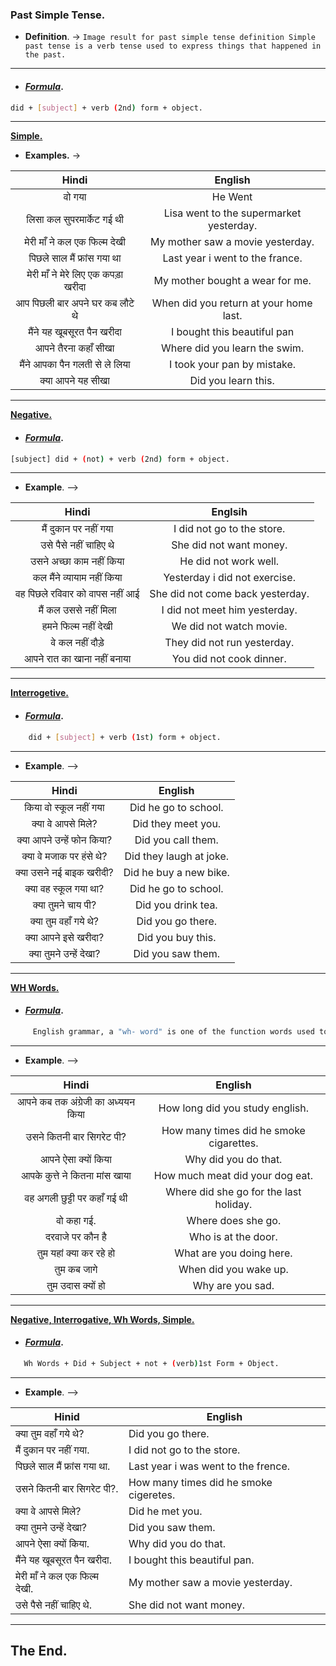 ### Past Simple Tense.

* __Definition__. -> ``Image result for past simple tense definition
Simple past tense is a verb tense used to express things that happened in the past.``
---
* #### _<u>Formula</u>_.
```bash
did + [subject] + verb (2nd) form + object.
```
---
<u> __Simple.__</u>

* __Examples.__ ->

|Hindi     | English       |
|:-:     | :-:          |
|वो गया   | He Went |
|लिसा कल सुपरमार्केट गई थी| Lisa went to the supermarket yesterday.|
|मेरी माँ ने कल एक फिल्म देखी | My mother saw a movie yesterday.|
|पिछले साल मैं फ्रांस गया था | Last year i went to the france.|
|मेरी माँ ने मेरे लिए एक कपड़ा खरीदा | My mother bought a wear for me.|
|आप पिछली बार अपने घर कब लौटे थे| When did you return at your home last.|
|मैंने यह खूबसूरत पैन खरीदा | I bought this beautiful pan|
|आपने तैरना कहाँ सीखा| Where did you learn the swim.|
|मैंने आपका पैन गलती से ले लिया| I took your pan by mistake.|
|क्या आपने यह सीखा| Did you learn this.|
---
<u> __Negative.__</u>
* #### _<u>Formula</u>_.
```bash
[subject] did + (not) + verb (2nd) form + object.
```
---

* __Example__. -->

| Hindi | Englsih     |
|:-:            |:-:   |
|मैं दुकान पर नहीं गया| I did not go to the store.|
|उसे पैसे नहीं चाहिए थे| She did not want money.|
|उसने अच्छा काम नहीं किया| He did not work well.|
|कल मैंने व्यायाम नहीं किया| Yesterday i did not exercise.|
|वह पिछले रविवार को वापस नहीं आई|She did not come back yesterday.|
|मैं कल उससे नहीं मिला| I did not meet him yesterday.|
|हमने फिल्म नहीं देखी| We did not watch movie.|
|वे कल नहीं दौड़े| They did not run yesterday.|
|आपने रात का खाना नहीं बनाया|You did not cook dinner.|
---
<u> __Interrogetive.__</u>
* #### _<u>Formula</u>_.
```bash
    did + [subject] + verb (1st) form + object.
```
---
* __Example__. -->

|Hindi        |English     |
|:-:          |:-:         |
|किया वो स्कूल नहीं गया| Did he go to school.|
|क्या वे आपसे मिले?| Did they meet you.|
|क्या आपने उन्हें फोन किया?|Did you call them.|
|क्या वे मजाक पर हंसे थे?|Did they laugh at joke.|
|क्या उसने नई बाइक खरीदी?|Did he buy a new bike.|
|क्या वह स्कूल गया था?|Did he go to school.|
|क्या तुमने चाय पी?|Did you drink tea.|
|क्या तुम वहाँ गये थे?|Did you go there.|
|क्या आपने इसे खरीदा?|Did you buy this.|
|क्या तुमने उन्हें देखा?|Did you saw them.|
---

<u> __WH Words.__</u>
* #### _<u>Formula</u>_.
```bash
     English grammar, a "wh- word" is one of the function words used to begin a wh- question: what, who, whom, whose, which, when, where, why, and how.
 ```
 ---
 * __Example__. -->

 |Hindi     | English       |
 |:-:       | :-:           |
 |आपने कब तक अंग्रेजी का अध्ययन किया|How long did you study english.|
 |उसने कितनी बार सिगरेट पी?|How many times did he smoke cigarettes.|
 |आपने ऐसा क्यों किया|Why did you do that.|
 |आपके कुत्ते ने कितना मांस खाया|How much meat did your dog eat.|
 |वह अगली छुट्टी पर कहाँ गई थी|Where did she go for the last holiday.|
 |वो कहा गई.|Where does she go.|
 |दरवाजे पर कौन है|Who is at the door.|
 |तुम यहां क्या कर रहे हो|What are you doing here.|
 |तुम कब जागे|When did you wake up.|
 |तुम उदास क्यों हो|Why are you sad.|
---

<u> __Negative, Interrogative, Wh Words, Simple.__</u>
* #### _<u>Formula</u>_.
```bash
   Wh Words + Did + Subject + not + (verb)1st Form + Object.
   ```
---
 * __Example__. -->

|   Hinid   | English   |
|---        | ---       |
|क्या तुम वहाँ गये थे? | Did you go there.|
|मैं दुकान पर नहीं गया. | I did not go to the store.|
|पिछले साल मैं फ्रांस गया था. | Last year i was went to the frence.|
|उसने कितनी बार सिगरेट पी?.| How many times did he smoke cigeretes.|
|क्या वे आपसे मिले? | Did he met you.|
|क्या तुमने उन्हें देखा? | Did you saw them.|
|आपने ऐसा क्यों किया. | Why did you do that.|
|मैंने यह खूबसूरत पैन खरीदा. | I bought this beautiful pan.|
|मेरी माँ ने कल एक फिल्म देखी. | My mother saw a movie yesterday.|
|उसे पैसे नहीं चाहिए थे. | She did not want money.|
---
## The End.
